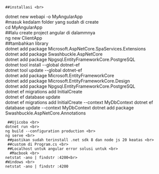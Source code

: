 
    ##installasi <br>
dotnet new webapi -o MyAngularApp <br>
 #masuk kedalam folder yang sudah di create <br>
cd MyAngularApp <br>
 ##lalu create project angular di dalammnya <br>
ng new ClientApp <br>
    ##tambahkan library <br>
    dotnet add package Microsoft.AspNetCore.SpaServices.Extensions <br>
    dotnet add package Swashbuckle.AspNetCore <br>
    dotnet add package Npgsql.EntityFrameworkCore.PostgreSQL<br>
    dotnet tool install --global dotnet-ef <br>
    dotnet tool update --global dotnet-ef <br>
    dotnet add package Microsoft.EntityFrameworkCore <br>
    dotnet add package Microsoft.EntityFrameworkCore.Design <br>
    dotnet add package Npgsql.EntityFrameworkCore.PostgreSQL <br>
    dotnet ef migrations add InitialCreate <br>
    dotnet ef database update<br>
    dotnet ef migrations add InitialCreate --context MyDbContext
dotnet ef database update --context MyDbContext
dotnet add package Swashbuckle.AspNetCore.Annotations


    
     ##Ujicoba <br>
    dotnet run <br>
    ng build --configuration production <br>
    ng serve <br>
     ##pastikan sudah terinstall .net sdk 8 dan node js 20 keatas <br>
     ##custom di Program.cs <br>
     ##Localhost untuk angular error solusi untuk <br>
      #Macbook <br>
    netstat -ano | findstr :4200<br>
    #Windows <br>
    netstat -ano | findstr :4200